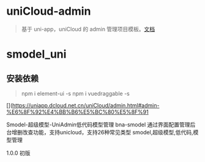 # uniCloud-admin

> 基于 uni-app，uniCloud 的 admin 管理项目模板。[文档](https://uniapp.dcloud.io/uniCloud/admin)

# smodel_uni

## 安装依赖

> npm i element-ui -s
> npm i vuedraggable -s

[](https://uniapp.dcloud.net.cn/uniCloud/admin.html#admin-%E6%8F%92%E4%BB%B6%E5%BC%80%E5%8F%91

Smodel-超级模型-UniAdmin低代码模型管理
bna-smodel
通过界面配置管理后台增删改查功能，支持unicloud，支持26种常见类型
smodel,超级模型,低代码,模型管理

1.0.0 初版

